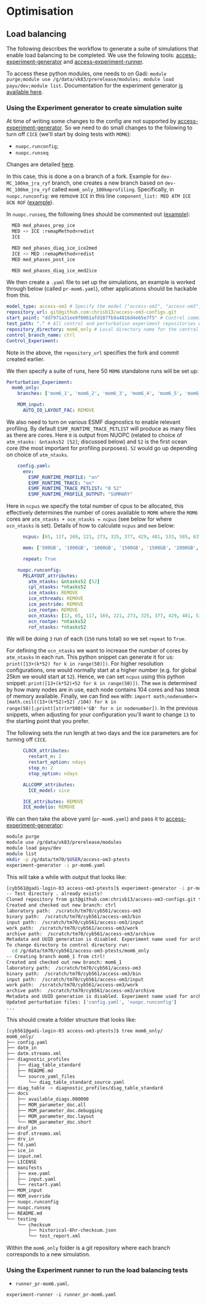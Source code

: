 # Optimisation

## Load balancing

The following describes the workflow to generate a suite of simulations that enable load balancing to be completed. We use the folowing tools: [access-experiment-generator](http://github.com/accESS-NRI/access-experiment-generator) and [access-experiment-runner](http://github.com/accESS-NRI/access-experiment-runner).

To access these python modules, one needs to on Gadi: `module purge;module use /g/data/vk83/prerelease/modules; module load payu/dev;module list`. Documentation for the experiment generator [is available here](https://access-experiment-generator.access-hive.org.au/).

### Using the Experiment generator to create simulation suite 

At time of writing some changes to the config are not supported by [access-experiment-generator](http://github.com/accESS-NRI/access-experiment-generator). So we need to do small changes to the folowing to turn off `CICE` (we'll start by doing tests with `MOM6`):

 - `nuopc.runconfig`;
 - `nuopc.runseq`

Changes are detailed [here](https://github.com/minghangli-uni/access-om3-configs/commit/c7982c06ae8ae79f0d82fe59c52e9cef40b6eecb).

In this case, this is done a on a branch of a fork. Example for `dev-MC_100km_jra_ryf` branch, one creates a new branch based on `dev-MC_100km_jra_ryf` called `mom6_only_100kmprofiling`. Specifically, in `nuopc.runconfig`:
we remove `ICE` in this line `component_list: MED ATM ICE OCN ROF` ([example](https://github.com/chrisb13/access-om3-configs/commit/e3637a9bbb0f48deb560e6a542920f7156a69e8e)).

In `nuopc.runseq`, the following lines should be commented out ([example](https://github.com/chrisb13/access-om3-configs/commit/dd7971a31ee9f0061afd187fb9a4816d4e65e7f5)):

```fortran
  MED med_phases_prep_ice
  MED -> ICE :remapMethod=redist
  ICE

  MED med_phases_diag_ice_ice2med
  ICE -> MED :remapMethod=redist
  MED med_phases_post_ice

  MED med_phases_diag_ice_med2ice
```

We then create a `.yaml` file to set up the simulations, an example is worked through below (called `pr-mom6.yaml`), other applications should be hackable from this. 
```yaml
model_type: access-om3 # Specify the model ("access-om2", "access-om3", "access-esm1.5", or "access-esm1.6")
repository_url: git@github.com:chrisb13/access-om3-configs.git
start_point: "dd7971a31ee9f0061afd187fb9a4816d4e65e7f5" # Control commit hash for new branches
test_path: "." # All control and perturbation experiment repositories will be created here; can be relative, absolute or ~ (user-defined)
repository_directory: mom6_only # Local directory name for the central repository (user-defined)
control_branch_name: ctrl
Control_Experiment:
```
Note in the above, the `repository_url` specifies the fork and commit created earlier.

We then specify a suite of runs, here 50 `MOM6` standalone runs will be set up:
```yaml
Perturbation_Experiment:
  mom6_only:
    branches: ['mom6_1', 'mom6_2', 'mom6_3', 'mom6_4', 'mom6_5', 'mom6_6', 'mom6_7', 'mom6_8', 'mom6_9', 'mom6_10', 'mom6_11', 'mom6_12', 'mom6_13', 'mom6_14', 'mom6_15', 'mom6_16', 'mom6_17', 'mom6_18', 'mom6_19', 'mom6_20', 'mom6_21', 'mom6_22', 'mom6_23', 'mom6_24', 'mom6_25', 'mom6_26', 'mom6_27', 'mom6_28', 'mom6_29', 'mom6_30', 'mom6_31', 'mom6_32', 'mom6_33', 'mom6_34', 'mom6_35', 'mom6_36', 'mom6_37', 'mom6_38', 'mom6_39', 'mom6_40', 'mom6_41', 'mom6_42', 'mom6_43', 'mom6_44', 'mom6_45', 'mom6_46', 'mom6_47', 'mom6_48', 'mom6_49', 'mom6_50']

    MOM_input:
      AUTO_IO_LAYOUT_FAC: REMOVE
```

We also need to turn on various ESMF diagnostics to enable relevant profiling. By default `ESMF_RUNTIME_TRACE_PETLIST` will produce as many files as there are cores. Here `0` is output from NUOPC (related to choice of `atm_ntasks: &ntasks52 [52]`; discussed below) and `52` is the first ocean core (the most important for profiling purposes). `52` would go up depending on choice of `atm_ntasks`.
        
```yaml
    config.yaml:
      env:
        ESMF_RUNTIME_PROFILE: "on"
        ESMF_RUNTIME_TRACE: "on"
        ESMF_RUNTIME_TRACE_PETLIST: "0 52"
        ESMF_RUNTIME_PROFILE_OUTPUT: "SUMMARY"
```

Here in `ncpus` we specify the total number of cpus to be allocated, this effectively determines the number of cores available to `MOM6` where the `MOM6` cores are `atm_ntasks + oce_ntasks = ncpus` (see below for where `ocn_ntasks` is set). Details of how to calculate `ncpus` and `mem` below:
```yaml
      ncpus: [65, 117, 169, 221, 273, 325, 377, 429, 481, 533, 585, 637, 689, 741, 793, 845, 897, 949, 1001, 1053, 1105, 1157, 1209, 1261, 1313, 1365, 1417, 1469, 1521, 1573, 1625, 1677, 1729, 1781, 1833, 1885, 1937, 1989, 2041, 2093, 2145, 2197, 2249, 2301, 2353, 2405, 2457, 2509, 2561, 2613]

      mem: ['500GB', '1000GB', '1000GB', '1500GB', '1500GB', '2000GB', '2000GB', '2500GB', '2500GB', '3000GB', '3000GB', '3500GB', '3500GB', '4000GB', '4000GB', '4500GB', '4500GB', '5000GB', '5000GB', '5500GB', '5500GB', '6000GB', '6000GB', '6500GB', '6500GB', '7000GB', '7000GB', '7500GB', '7500GB', '8000GB', '8000GB', '8500GB', '8500GB', '9000GB', '9000GB', '9500GB', '9500GB', '10000GB', '10000GB', '10500GB', '10500GB', '11000GB', '11000GB', '11500GB', '11500GB', '12000GB', '12000GB', '12500GB', '12500GB', '13000GB']

      repeat: True

    nuopc.runconfig:
      PELAYOUT_attributes:
        atm_ntasks: &ntasks52 [52]
        cpl_ntasks: *ntasks52
        ice_ntasks: REMOVE
        ice_nthreads: REMOVE
        ice_pestride: REMOVE
        ice_rootpe: REMOVE
        ocn_ntasks: [13, 65, 117, 169, 221, 273, 325, 377, 429, 481, 533, 585, 637, 689, 741, 793, 845, 897, 949, 1001, 1053, 1105, 1157, 1209, 1261, 1313, 1365, 1417, 1469, 1521, 1573, 1625, 1677, 1729, 1781, 1833, 1885, 1937, 1989, 2041, 2093, 2145, 2197, 2249, 2301, 2353, 2405, 2457, 2509, 2561]
        ocn_rootpe: *ntasks52
        rof_ntasks: *ntasks52
```
We will be doing `3` run of each (`150` runs total) so we set `repeat` to `True`.

For defining the `ocn_ntasks` we want to increase the number of cores by `atm_ntasks` in each run. This python snippet can generate it for us: `print([13+(k*52) for k in range(50)])`. For higher resolution configurations, one would normally start at a higher number (e.g. for global 25km we would start at `52`). Hence, we can set `ncpus` using this python snippet: `print([13+(k*52)+52 for k in range(50)])`. The `mem` is determined by how many nodes are in use, each node contains 104 cores and has `500GB` of memory available. Finally, we can find `mem` with: `import math;nodenumber=[math.ceil((13+(k*52)+52) /104) for k in range(50)];print([str(n*500)+'GB' for n in nodenumber])`. In the previous snippets, when adjusting for your configuration you'll want to change `13` to the starting point that you prefer.

The following sets the run length at two days and the ice parameters are for turning off `CICE`.
```yaml
      CLOCK_attributes:
        restart_n: 2
        restart_option: ndays
        stop_n: 2
        stop_option: ndays

      ALLCOMP_attributes:
        ICE_model: sice

      ICE_attributes: REMOVE
      ICE_modelio: REMOVE
```

We can then take the above yaml (`pr-mom6.yaml`) and pass it to [access-experiment-generator](http://github.com/accESS-NRI/access-experiment-generator):
```bash
module purge
module use /g/data/vk83/prerelease/modules
module load payu/dev
module list
mkdir -p /g/data/tm70/$USER/access-om3-ptests
experiment-generator -i pr-mom6.yaml
```
This will take a while with output that looks like:

```bash
[cyb561@gadi-login-03 access-om3-ptests]$ experiment-generator -i pr-mom6.yaml 
-- Test directory . already exists!
Cloned repository from git@github.com:chrisb13/access-om3-configs.git to directory: /g/data/tm70/cyb561/access-om3-ptests/mom6_only
Created and checked out new branch: ctrl
laboratory path:  /scratch/tm70/cyb561/access-om3
binary path:  /scratch/tm70/cyb561/access-om3/bin
input path:  /scratch/tm70/cyb561/access-om3/input
work path:  /scratch/tm70/cyb561/access-om3/work
archive path:  /scratch/tm70/cyb561/access-om3/archive
Metadata and UUID generation is disabled. Experiment name used for archival: mom6_only
To change directory to control directory run:
  cd /g/data/tm70/cyb561/access-om3-ptests/mom6_only
-- Creating branch mom6_1 from ctrl!
Created and checked out new branch: mom6_1
laboratory path:  /scratch/tm70/cyb561/access-om3
binary path:  /scratch/tm70/cyb561/access-om3/bin
input path:  /scratch/tm70/cyb561/access-om3/input
work path:  /scratch/tm70/cyb561/access-om3/work
archive path:  /scratch/tm70/cyb561/access-om3/archive
Metadata and UUID generation is disabled. Experiment name used for archival: mom6_only
Updated perturbation files: ['config.yaml', 'nuopc.runconfig']
...
```

This should create a folder structure that looks like:
```bash
[cyb561@gadi-login-03 access-om3-ptests]$ tree mom6_only/
mom6_only/
├── config.yaml
├── datm_in
├── datm.streams.xml
├── diagnostic_profiles
│   ├── diag_table_standard
│   ├── README.md
│   └── source_yaml_files
│       └── diag_table_standard_source.yaml
├── diag_table -> diagnostic_profiles/diag_table_standard
├── docs
│   ├── available_diags.000000
│   ├── MOM_parameter_doc.all
│   ├── MOM_parameter_doc.debugging
│   ├── MOM_parameter_doc.layout
│   └── MOM_parameter_doc.short
├── drof_in
├── drof.streams.xml
├── drv_in
├── fd.yaml
├── ice_in
├── input.nml
├── LICENSE
├── manifests
│   ├── exe.yaml
│   ├── input.yaml
│   └── restart.yaml
├── MOM_input
├── MOM_override
├── nuopc.runconfig
├── nuopc.runseq
├── README.md
└── testing
    └── checksum
        ├── historical-6hr-checksum.json
        └── test_report.xml
```
Within the `mom6_only` folder is a git repository where each branch corresponds to a new simulation.

### Using the Experiment runner to run the load balancing tests

 - `runner_pr-mom6.yaml`.

`experiment-runner -i runner_pr-mom6.yaml`

